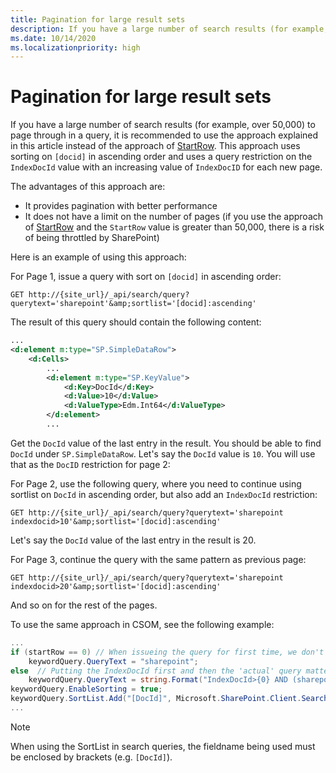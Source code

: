 ```yaml
---
title: Pagination for large result sets
description: If you have a large number of search results (for example, over 50,000) to page through in a query, it is recommended to use the approach explained in this article instead of the approach of StartRow.
ms.date: 10/14/2020
ms.localizationpriority: high
---
```


# Pagination for large result sets

If you have a large number of search results (for example, over 50,000) to page through in a query, it is recommended to use the approach explained in this article instead of the approach of [StartRow](./sharepoint-search-rest-api-overview.md#startrow). This approach uses sorting on `[docid]` in ascending order and uses a query restriction on the `IndexDocId` value with an increasing value of `IndexDocID` for each new page.

The advantages of this approach are:

- It provides pagination with better performance
- It does not have a limit on the number of pages (if you use the approach of [StartRow](./sharepoint-search-rest-api-overview.md#startrow) and the `StartRow` value is greater than 50,000, there is a risk of being throttled by SharePoint)

Here is an example of using this approach:

For Page 1, issue a query with sort on `[docid]` in ascending order:

```http
GET http://{site_url}/_api/search/query?querytext='sharepoint'&amp;sortlist='[docid]:ascending'
```

The result of this query should contain the following content:

```xml
...
<d:element m:type="SP.SimpleDataRow">
    <d:Cells>
        ...
        <d:element m:type="SP.KeyValue">
            <d:Key>DocId</d:Key>
            <d:Value>10</d:Value>
            <d:ValueType>Edm.Int64</d:ValueType>
        </d:element>
        ...
```

Get the `DocId` value of the last entry in the result. You should be able to find `DocId` under `SP.SimpleDataRow`. Let's say the `DocId` value is `10`. You will use that as the `DocID` restriction for page 2:

For Page 2, use the following query, where you need to continue using sortlist on `DocId` in ascending order, but also add an `IndexDocId` restriction:

```http
GET http://{site_url}/_api/search/query?querytext='sharepoint indexdocid>10'&amp;sortlist='[docid]:ascending'
```

Let's say the `DocId` value of the last entry in the result is 20.

For Page 3, continue the query with the same pattern as previous page:

```http
GET http://{site_url}/_api/search/query?querytext='sharepoint indexdocid>20'&amp;sortlist='[docid]:ascending'
```

And so on for the rest of the pages.

To use the same approach in CSOM, see the following example:
```csharp
...
if (startRow == 0) // When issueing the query for first time, we don't have a DocId value yet
    keywordQuery.QueryText = "sharepoint";
else  // Putting the IndexDocId first and then the 'actual' query matters (in this case searching for the keyword 'sharepoint')
    keywordQuery.QueryText = string.Format("IndexDocId>{0} AND (sharepoint)", startRow);
keywordQuery.EnableSorting = true;
keywordQuery.SortList.Add("[DocId]", Microsoft.SharePoint.Client.Search.Query.SortDirection.Ascending);
...
```

> [!NOTE]
> When using the SortList in search queries, the fieldname being used must be enclosed by brackets (e.g. `[DocId]`).
